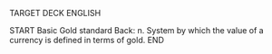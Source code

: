 TARGET DECK
ENGLISH

START
Basic
Gold standard
Back: n. System by which the value of a currency is defined in terms of gold.
END
